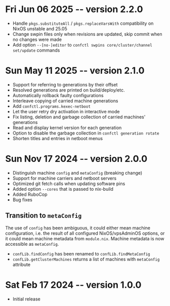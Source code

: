 # Fri Jun 06 2025 -- version 2.2.0
- Handle `pkgs.substituteAll` / `pkgs.replaceVarsWith` compatibility on NixOS unstable
  and 25.05
- Change swpin files only when revisions are updated, skip commit when no changes were made
- Add option `--[no-]editor` to `confctl swpins core/cluster/channel set/update` commands

# Sun May 11 2025 -- version 2.1.0
- Support for referring to generations by their offset
- Resolved generations are printed on build/deploy/etc.
- Automatically rollback faulty configurations
- Interleave copying of carried machine generations
- Add `confctl.programs.kexec-netboot`
- Let the user retry dry activation in interactive mode
- Fix listing, deletion and garbage collection of carried machines' generations
- Read and display kernel version for each generation
- Option to disable the garbage collection in `confctl generation rotate`
- Shorten titles and entries in netboot menus

# Sun Nov 17 2024 -- version 2.0.0
- Distinguish machine `config` and `metaConfig` (breaking change)
- Support for machine carriers and netboot servers
- Optimized git fetch calls when updating software pins
- Added option `--cores` that is passed to nix-build
- Added RuboCop
- Bug fixes

## Transition to `metaConfig`
The use of `config` has been ambiguous, it could either mean machine
configuration, i.e. the result of all configured NixOS/vpsAdminOS options,
or it could mean machine metadata from `module.nix`. Machine metadata
is now accessible as `metaConfig`.

- `confLib.findConfig` has been renamed to `confLib.findMetaConfig`
- `confLib.getClusterMachines` returns a list of machines with `metaConfig` attribute

# Sat Feb 17 2024 -- version 1.0.0
- Initial release
